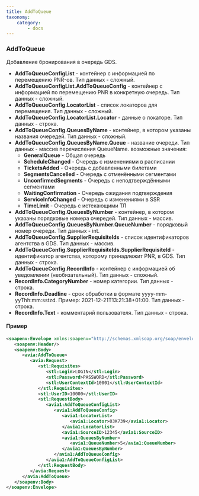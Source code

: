 ```yaml
---
title: AddToQueue
taxonomy:
    category:
        - docs
---
```


### AddToQueue

Добавление бронирования в очередь GDS. 

- **AddToQueueConfigList** - контейнер с информацией по перемещению PNR-ов. Тип данных - сложный.
- **AddToQueueConfigList.AddToQueueConfig** - контейнер с информацией по перемещению PNR в конкретную очередь. Тип данных - сложный.
- **AddToQueueConfig.LocatorList** - список локаторов для перемещения. Тип данных - сложный.
- **AddToQueueConfig.LocatorList.Locator** - данные о локаторе. Тип данных - строка.
- **AddToQueueConfig.QueuesByName** - контейнер, в котором указаны названия очередей. Тип данных  - сложный.
- **AddToQueueConfig.QueuesByName.Queue** - название очереди. Тип данных - массив перечисления QueueName. возможные значения:
    * **GeneralQueue** - Общая очередь 
    * **ScheduleChanged** - Очередь с изменениями в расписании
    *  **TicketsAdded** - Очередь с добавленными билетами
    *  **SegmentsCancelled** - Очередь с отменёнными сегментами
    *  **UnconfirmedSegments** - Очередь с неподтверждёнными сегментами
    *  **WaitingConfirmation** - Очередь ожидания подтверждения
    *  **ServiceInfoChanged** - Очередь с изменениями в SSR
    *  **TimeLimit** - Очередь с истекающими ТЛ
- **AddToQueueConfig.QueuesByNumber** - контейнер, в котором указаны порядковые номера очередей. Тип данных  - массив. 
- **AddToQueueConfig.QueuesByNumber.QueueNumber** - порядковый номер очереди. Тип данных - int.
- **AddToQueueConfig.SupplierRequisiteIds** - список идентификаторов агентства в GDS. Тип данных - массив.
- **AddToQueueConfig.SupplierRequisiteIds.SupplierRequisiteId** - идентификатор агентства, которому принадлежит PNR, в GDS. Тип данных - строка.
- **AddToQueueConfig.RecordInfo** - контейнер с информацией об уведомлении (необязательный). Тип данных - сложный.
- **RecordInfo.CategoryNumber** - номер категории. Тип данных - строка.
- **RecordInfo.Deadline** - срок обработки в формате yyyy-mm-yyThh:mm:sstzd. Пример: 2021-12-21T13:21:38+01:00. Тип данных - строка.
- **RecordInfo.Text** - комментарий пользователя. Тип данных - строка.

#### Пример

``` xml
<soapenv:Envelope xmlns:soapenv="http://schemas.xmlsoap.org/soap/envelope/" xmlns:avia="http://nemo-ibe.com/Avia" xmlns:stl="http://nemo-ibe.com/STL" xmlns:avia1="http://nemo.travel/Avia">
   <soapenv:Header/>
   <soapenv:Body>
      <avia:AddToQueue>
         <avia:Request>
            <stl:Requisites>
               <stl:Login>LOGIN</stl:Login>
               <stl:Password>PASSWORD</stl:Password>
               <stl:UserContextId>10001</stl:UserContextId>
            </stl:Requisites>
            <stl:UserID>10000</stl:UserID>
            <stl:RequestBody>
               <avia1:AddToQueueConfigList>
                  <avia1:AddToQueueConfig>
                     <avia1:LocatorList>
                        <avia1:Locator>03K739</avia1:Locator>
                     </avia1:LocatorList>
                     <avia1:SourceID>12345</avia1:SourceID>
                     <avia1:QueuesByNumber>
                        <avia1:QueueNumber>5</avia1:QueueNumber>
                     </avia1:QueuesByNumber>
                  </avia1:AddToQueueConfig>
               </avia1:AddToQueueConfigList>
            </stl:RequestBody>
         </avia:Request>
      </avia:AddToQueue>
   </soapenv:Body>
</soapenv:Envelope>
```